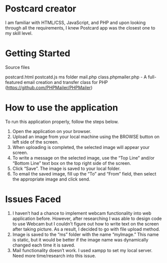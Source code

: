 # Postcard creator
I am familiar with HTML/CSS, JavaScript, and PHP and upon looking through all the requirements, I knew Postcard app was the closest one to my skill level. 

# Getting Started
 Source files
 
postcard.html
postcatd.js
ms folder
mail.php
class.phpmailer.php - A full-featured email creation and transfer class for PHP (https://github.com/PHPMailer/PHPMailer)

# How to use the application
To run this application properly, follow the steps below.

1.	Open the application on your browser.
2.	Upload an image from your local machine using the BROWSE button on left side of the screen. 
3.	When uploading is completed, the selected image will appear your screen. 
4.	To write a message on the selected image, use the “Top Line” and/or “Bottom Line” text box on the top right side of the screen.
5.	Click “Save”. The image is saved to your local folder.
6.	To email the saved image, fill up the “To” and “From” field, then select the appropriate image and click send.

# Issues Faced
1.	I haven’t had a chance to implement webcam functionality into web application before. However, after researching I was able to design code to use Webcam but I couldn’t figure out how to write text on the screen after taking picture. As a result, I decided to go with file upload method.
2.	Image is saved to the “ms” folder with the name “myImage.” This name is static, but it would be better if the image name was dynamically changed each time it is saved. 
3.	Mail functionality doesn’t work. I used xampp to set my local server. Need more time/research into this issue.
